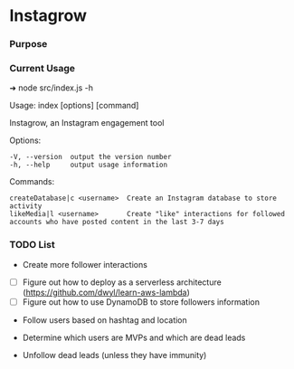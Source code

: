 # Instagrow

### Purpose


### Current Usage
➜  node src/index.js -h

  Usage: index [options] [command]

  Instagrow, an Instagram engagement tool


  Options:

    -V, --version  output the version number
    -h, --help     output usage information


  Commands:

    createDatabase|c <username>  Create an Instagram database to store activity
    likeMedia|l <username>       Create "like" interactions for followed accounts who have posted content in the last 3-7 days

### TODO List

* Create more follower interactions
- [ ] Figure out how to deploy as a serverless architecture (https://github.com/dwyl/learn-aws-lambda)
- [ ] Figure out how to use DynamoDB to store followers information

* Follow users based on hashtag and location

* Determine which users are MVPs and which are dead leads

* Unfollow dead leads (unless they have immunity)
